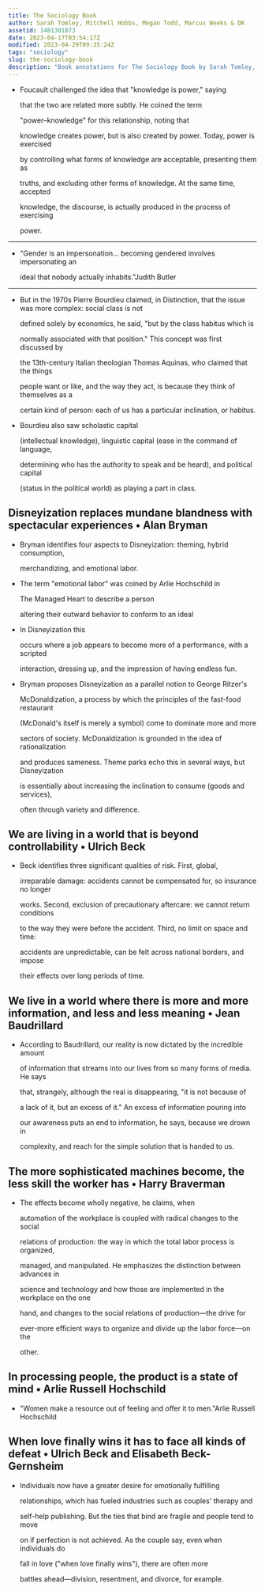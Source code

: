 ```yaml
---
title: The Sociology Book
author: Sarah Tomley, Mitchell Hobbs, Megan Todd, Marcus Weeks & DK
assetid: 1481301873
date: 2023-04-17T03:54:17Z
modified: 2023-04-29T09:35:24Z
tags: "sociology"
slug: the-sociology-book
description: "Book annotations for The Sociology Book by Sarah Tomley, Mitchell Hobbs, Megan Todd, Marcus Weeks & DK"
---
```


*  Foucault challenged the idea that "knowledge is power," saying
   
   that the two are related more subtly. He coined the term
   
   "power–knowledge" for this relationship, noting that
   
   knowledge creates power, but is also created by power. Today, power is exercised
   
   by controlling what forms of knowledge are acceptable, presenting them as
   
   truths, and excluding other forms of knowledge. At the same time, accepted
   
   knowledge, the discourse, is actually produced in the process of exercising
   
   power.

---

*  "Gender is an impersonation… becoming gendered involves impersonating an
   
   ideal that nobody actually inhabits."Judith Butler

---

*  But in the 1970s Pierre Bourdieu claimed, in Distinction, that the issue was more complex: social class is not
   
   defined solely by economics, he said, "but by the class habitus which is
   
   normally associated with that position." This concept was first discussed by
   
   the 13th-century Italian theologian Thomas Aquinas, who claimed that the things
   
   people want or like, and the way they act, is because they think of themselves as a
   
   certain kind of person: each of us has a particular inclination, or habitus.

*  Bourdieu also saw scholastic capital
   
   (intellectual knowledge), linguistic capital (ease in the command of language,
   
   determining who has the authority to speak and be heard), and political capital
   
   (status in the political world) as playing a part in class.

## Disneyization replaces mundane blandness with spectacular experiences • Alan Bryman

*  Bryman identifies four aspects to Disneyization: theming, hybrid consumption,
   
   merchandizing, and emotional labor.

*  The term "emotional labor" was coined by Arlie Hochschild in
   
   The Managed Heart to describe a person
   
   altering their outward behavior to conform to an ideal

*  In Disneyization this
   
   occurs where a job appears to become more of a performance, with a scripted
   
   interaction, dressing up, and the impression of having endless fun.

*  Bryman proposes Disneyization as a parallel notion to George Ritzer's
   
   McDonaldization, a process by which the principles of the fast-food restaurant
   
   (McDonald's itself is merely a symbol) come to dominate more and more
   
   sectors of society. McDonaldization is grounded in the idea of rationalization
   
   and produces sameness. Theme parks echo this in several ways, but Disneyization
   
   is essentially about increasing the inclination to consume (goods and services),
   
   often through variety and difference.

## We are living in a world that is beyond controllability • Ulrich Beck

*  Beck identifies three significant qualities of risk. First, global,
   
   irreparable damage: accidents cannot be compensated for, so insurance no longer
   
   works. Second, exclusion of precautionary aftercare: we cannot return conditions
   
   to the way they were before the accident. Third, no limit on space and time:
   
   accidents are unpredictable, can be felt across national borders, and impose
   
   their effects over long periods of time.

## We live in a world where there is more and more information, and less and less meaning • Jean Baudrillard

*  According to Baudrillard, our reality is now dictated by the incredible amount
   
   of information that streams into our lives from so many forms of media. He says
   
   that, strangely, although the real is disappearing, "it is not because of
   
   a lack of it, but an excess of it." An excess of information pouring into
   
   our awareness puts an end to information, he says, because we drown in
   
   complexity, and reach for the simple solution that is handed to us.

## The more sophisticated machines become, the less skill the worker has • Harry Braverman

*  The effects become wholly negative, he claims, when
   
   automation of the workplace is coupled with radical changes to the social
   
   relations of production: the way in which the total labor process is organized,
   
   managed, and manipulated. He emphasizes the distinction between advances in
   
   science and technology and how those are implemented in the workplace on the one
   
   hand, and changes to the social relations of production—the drive for
   
   ever-more efficient ways to organize and divide up the labor force—on the
   
   other.

## In processing people, the product is a state of mind • Arlie Russell Hochschild

*  "Women make a resource out of feeling and offer it to men."Arlie Russell Hochschild

## When love finally wins it has to face all kinds of defeat • Ulrich Beck and Elisabeth Beck-Gernsheim

*  Individuals now have a greater desire for emotionally fulfilling
   
   relationships, which has fueled industries such as couples' therapy and
   
   self-help publishing. But the ties that bind are fragile and people tend to move
   
   on if perfection is not achieved. As the couple say, even when individuals do
   
   fall in love ("when love finally wins"), there are often more
   
   battles ahead—division, resentment, and divorce, for example.

